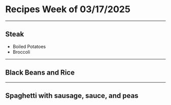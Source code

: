 # Recipes Week of 03/17/2025

---

## Steak

- Boiled Potatoes
- Broccoli

---

## Black Beans and Rice

---

## Spaghetti with sausage, sauce, and peas